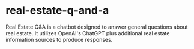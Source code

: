 # real-estate-q-and-a
Real Estate Q&amp;A is a chatbot designed to answer general questions about real estate. It utilizes OpenAI's ChatGPT plus additional real estate information sources to produce responses. 
